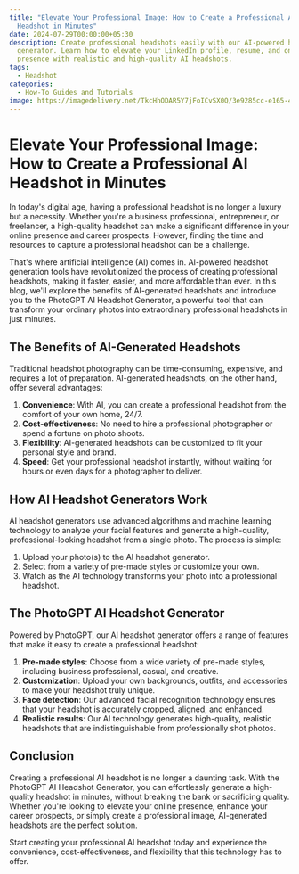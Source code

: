 ```yaml
---
title: "Elevate Your Professional Image: How to Create a Professional AI
  Headshot in Minutes"
date: 2024-07-29T00:00:00+05:30
description: Create professional headshots easily with our AI-powered headshot
  generator. Learn how to elevate your LinkedIn profile, resume, and online
  presence with realistic and high-quality AI headshots.
tags:
  - Headshot
categories:
  - How-To Guides and Tutorials
image: https://imagedelivery.net/TkcHhODAR5Y7jFoICvSX0Q/3e9285cc-e165-497a-5b6f-ba806bc9f300/q=100,gamma=1.1
---
```

# Elevate Your Professional Image: How to Create a Professional AI Headshot in Minutes

In today's digital age, having a professional headshot is no longer a luxury but a necessity. Whether you're a business professional, entrepreneur, or freelancer, a high-quality headshot can make a significant difference in your online presence and career prospects. However, finding the time and resources to capture a professional headshot can be a challenge.

That's where artificial intelligence (AI) comes in. AI-powered headshot generation tools have revolutionized the process of creating professional headshots, making it faster, easier, and more affordable than ever. In this blog, we'll explore the benefits of AI-generated headshots and introduce you to the PhotoGPT AI Headshot Generator, a powerful tool that can transform your ordinary photos into extraordinary professional headshots in just minutes.

## The Benefits of AI-Generated Headshots

Traditional headshot photography can be time-consuming, expensive, and requires a lot of preparation. AI-generated headshots, on the other hand, offer several advantages:

1. **Convenience**: With AI, you can create a professional headshot from the comfort of your own home, 24/7.
2. **Cost-effectiveness**: No need to hire a professional photographer or spend a fortune on photo shoots.
3. **Flexibility**: AI-generated headshots can be customized to fit your personal style and brand.
4. **Speed**: Get your professional headshot instantly, without waiting for hours or even days for a photographer to deliver.

## How AI Headshot Generators Work

AI headshot generators use advanced algorithms and machine learning technology to analyze your facial features and generate a high-quality, professional-looking headshot from a single photo. The process is simple:

1. Upload your photo(s) to the AI headshot generator.
2. Select from a variety of pre-made styles or customize your own.
3. Watch as the AI technology transforms your photo into a professional headshot.

## The PhotoGPT AI Headshot Generator

Powered by PhotoGPT, our AI headshot generator offers a range of features that make it easy to create a professional headshot:

1. **Pre-made styles**: Choose from a wide variety of pre-made styles, including business professional, casual, and creative.
2. **Customization**: Upload your own backgrounds, outfits, and accessories to make your headshot truly unique.
3. **Face detection**: Our advanced facial recognition technology ensures that your headshot is accurately cropped, aligned, and enhanced.
4. **Realistic results**: Our AI technology generates high-quality, realistic headshots that are indistinguishable from professionally shot photos.

## Conclusion

Creating a professional AI headshot is no longer a daunting task. With the PhotoGPT AI Headshot Generator, you can effortlessly generate a high-quality headshot in minutes, without breaking the bank or sacrificing quality. Whether you're looking to elevate your online presence, enhance your career prospects, or simply create a professional image, AI-generated headshots are the perfect solution.

Start creating your professional AI headshot today and experience the convenience, cost-effectiveness, and flexibility that this technology has to offer.

